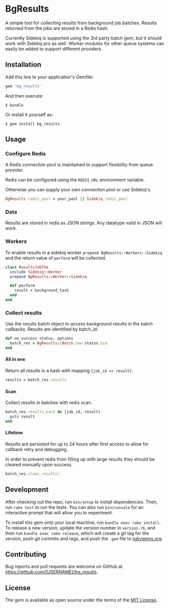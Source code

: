 # BgResults

A simple tool for collecting results from background job batches.
Results returned from the jobs are stored in a Redis hash.

Currently Sidekiq is supported using the 3rd party batch gem, but it should work with Sidekiq pro as well. Worker modules for other queue systems can easily be added to support different providers.


## Installation

Add this line to your application's Gemfile:

```ruby
gem 'bg_results'
```

And then execute:

    $ bundle

Or install it yourself as:

    $ gem install bg_results

## Usage

### Configure Redis

A Redis connection pool is maintained to support flexibility from queue provider.

Redis can be configured using the `REDIS_URL` environment variable.

Otherwise you can supply your own connection pool or use Sidekiq's.

```ruby
BgResults.redis_pool = your_pool || Sidekiq.redis_pool
```
### Data

Results are stored in redis as JSON strings. Any datatype valid in JSON will work.

### Workers
To enable results in a sidekiq worker `prepend BgResults::Workers::Sidekiq` and the return value of `perform` will be collected.
```ruby
class ResultsJobThe
  include Sidekiq::Worker
  prepend BgResults::Worker::Sidekiq

  def perform
    result = background_task
  end
end
```

###  Collect results
Use the results batch object to access background results in the batch callbacks. Results are identified by batch_id.

```ruby
def on_success status, options
  batch_res = BgResults::Batch.new status.bid
end
```

#### All in one
Return all results in a hash with mapping `{job_id => result}`.

```ruby
results = batch_res.results
```

#### Scan
Collect results in batches with redis scan.
```ruby
batch_res.results_each do |job_id, result|
  puts result
end
```

#### Lifetime
Results are persisted for up to 24 hours after first access to allow for callback retry and debugging.

In order to prevent redis from filling up with large results they should be cleared manually upon success.
```ruby
batch_res.clear_results!
```

## Development

After checking out the repo, run `bin/setup` to install dependencies. Then, run `rake test` to run the tests. You can also run `bin/console` for an interactive prompt that will allow you to experiment.

To install this gem onto your local machine, run `bundle exec rake install`. To release a new version, update the version number in `version.rb`, and then run `bundle exec rake release`, which will create a git tag for the version, push git commits and tags, and push the `.gem` file to [rubygems.org](https://rubygems.org).

## Contributing

Bug reports and pull requests are welcome on GitHub at https://github.com/[USERNAME]/bg_results.

## License

The gem is available as open source under the terms of the [MIT License](https://opensource.org/licenses/MIT).
